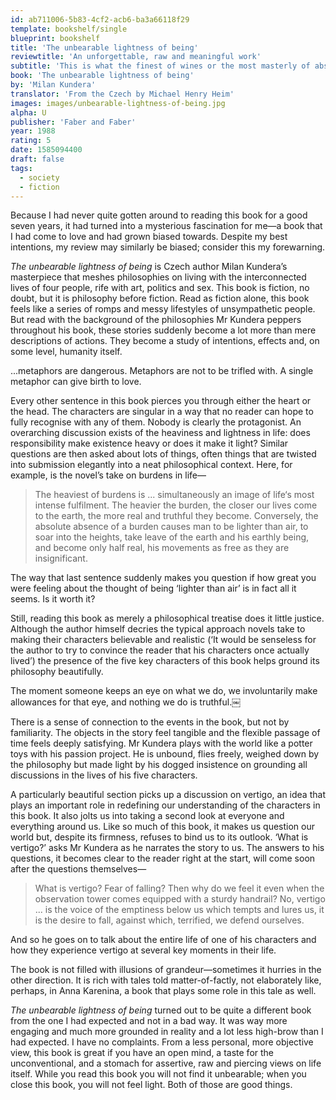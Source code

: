 ```yaml
---
id: ab711006-5b83-4cf2-acb6-ba3a66118f29
template: bookshelf/single
blueprint: bookshelf
title: 'The unbearable lightness of being'
reviewtitle: 'An unforgettable, raw and meaningful work'
subtitle: 'This is what the finest of wines or the most masterly of abstractionist paintings would look like if they were a novel.'
book: 'The unbearable lightness of being'
by: 'Milan Kundera'
translator: 'From the Czech by Michael Henry Heim'
images: images/unbearable-lightness-of-being.jpg
alpha: U
publisher: 'Faber and Faber'
year: 1988
rating: 5
date: 1585094400
draft: false
tags:
  - society
  - fiction
---
```

Because I had never quite gotten around to reading this book for a good seven years, it had turned into a mysterious fascination for me—a book that I had come to love and had grown biased towards. Despite my best intentions, my review may similarly be biased; consider this my forewarning.

*The unbearable lightness of being* is Czech author Milan Kundera’s masterpiece that meshes philosophies on living with the interconnected lives of four people, rife with art, politics and sex. This book is fiction, no doubt, but it is philosophy before fiction. Read as fiction alone, this book feels like a series of romps and messy lifestyles of unsympathetic people. But read with the background of the philosophies Mr Kundera peppers throughout his book, these stories suddenly become a lot more than mere descriptions of actions. They become a study of intentions, effects and, on some level, humanity itself.

<div class="quote">...metaphors are dangerous. Metaphors are not to be trifled with. A single metaphor can give birth to love.</div>

Every other sentence in this book pierces you through either the heart or the head. The characters are singular in a way that no reader can hope to fully recognise with any of them. Nobody is clearly the protagonist. An overarching discussion exists of the heaviness and lightness in life: does responsibility make existence heavy or does it make it light? Similar questions are then asked about lots of things, often things that are twisted into submission elegantly into a neat philosophical context. Here, for example, is the novel’s take on burdens in life—

>  The heaviest of burdens is ... simultaneously an image of life‘s most intense fulfilment. The heavier the burden, the closer our lives come to the earth, the more real and truthful they become. Conversely, the absolute absence of a burden causes man to be lighter than air, to soar into the heights, take leave of the earth and his earthly being, and become only half real, his movements as free as they are insignificant.

The way that last sentence suddenly makes you question if how great you were feeling about the thought of being ‘lighter than air’ is in fact all it seems. Is it worth it?

Still, reading this book as merely a philosophical treatise does it little justice. Although the author himself decries the typical approach novels take to making their characters believable and realistic (‘It would be senseless for the author to try to convince the reader that his characters once actually lived’) the presence of the five key characters of this book helps ground its philosophy beautifully.

<div class="quote">The moment someone keeps an eye on what we do, we involuntarily make allowances for that eye, and nothing we do is truthful.￼</div>

There is a sense of connection to the events in the book, but not by familiarity. The objects in the story feel tangible and the flexible passage of time feels deeply satisfying. Mr Kundera plays with the world like a potter toys with his passion project. He is unbound, flies freely, weighed down by the philosophy but made light by his dogged insistence on grounding all discussions in the lives of his five characters.

A particularly beautiful section picks up a discussion on vertigo, an idea that plays an important role in redefining our understanding of the characters in this book. It also jolts us into taking a second look at everyone and everything around us. Like so much of this book, it makes us question our world but, despite its firmness, refuses to bind us to its outlook. ‘What is vertigo?’ asks Mr Kundera as he narrates the story to us. The answers to his questions, it becomes clear to the reader right at the start, will come soon after the questions themselves—

> What is vertigo? Fear of falling? Then why do we feel it even when the observation tower comes equipped with a sturdy handrail? No, vertigo ... is the voice of the emptiness below us which tempts and lures us, it is the desire to fall, against which, terrified, we defend ourselves.

And so he goes on to talk about the entire life of one of his characters and how they experience vertigo at several key moments in their life.

The book is not filled with illusions of grandeur—sometimes it hurries in the other direction. It is rich with tales told matter-of-factly, not elaborately like, perhaps, in Anna Karenina, a book that plays some role in this tale as well.

*The unbearable lightness of being* turned out to be quite a different book from the one I had expected and not in a bad way. It was way more engaging and much more grounded in reality and a lot less high-brow than I had expected. I have no complaints. From a less personal, more objective view, this book is great if you have an open mind, a taste for the unconventional, and a stomach for assertive, raw and piercing views on life itself. While you read this book you will not find it unbearable; when you close this book, you will not feel light. Both of those are good things.